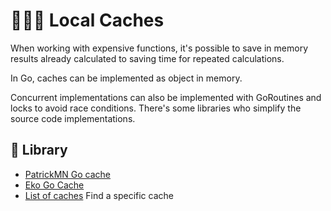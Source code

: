 # 🧑🏻‍💻 Local Caches

When working with expensive functions, it's possible to save in memory results already calculated to saving time for repeated calculations.

In Go, caches can be implemented as object in memory.

Concurrent implementations can also be implemented with GoRoutines and locks to avoid race conditions. There's some libraries who simplify the source code implementations.

## 📕 Library

- [PatrickMN Go cache](https://github.com/patrickmn/go-cache)
- [Eko Go Cache](https://github.com/eko/gocache)
- [List of caches](https://awesome-go.com/caches/) Find a specific cache